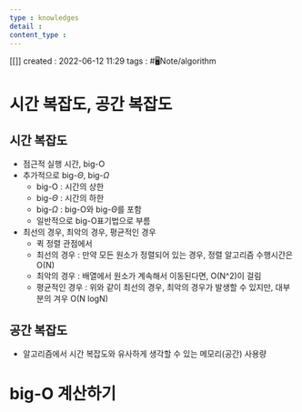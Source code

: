 ```yaml
---
type : knowledges
detail : 
content_type :
---
```


[[]]
created : 2022-06-12 11:29
tags : #🖥️Note/algorithm 

# 시간 복잡도, 공간 복잡도

## 시간 복잡도
- 점근적 실행 시간, big-O
- 추가적으로 big-$\Theta$, big-$\Omega$
	- big-O : 시간의 상한
	- big-$\Theta$ : 시간의 하한
	- big-$\Omega$ : big-O와 big-$\Theta$를 포함
	- 일반적으로 big-O표기법으로 부름
- 최선의 경우, 최악의 경우, 평균적인 경우
	- 퀵 정렬 관점에서
	- 최선의 경우 : 만약 모든 원소가 정렬되어 있는 경우, 정렬 알고리즘 수행시간은 O(N)
	- 최악의 경우 : 배열에서 원소가 계속해서 이동된다면, O(N^2)이 걸림
	- 평균적인 경우 : 위와 같이 최선의 경우, 최악의 경우가 발생할 수 있지만, 대부분의 겨우 O(N logN)

## 공간 복잡도
- 알고리즘에서 시간 복잡도와 유사하게 생각할 수 있는 메모리(공간) 사용량

# big-O 계산하기